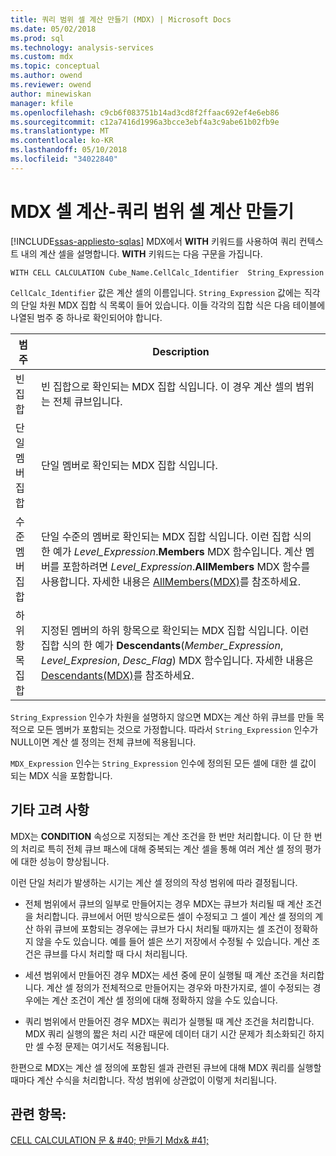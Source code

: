 ```yaml
---
title: 쿼리 범위 셀 계산 만들기 (MDX) | Microsoft Docs
ms.date: 05/02/2018
ms.prod: sql
ms.technology: analysis-services
ms.custom: mdx
ms.topic: conceptual
ms.author: owend
ms.reviewer: owend
author: minewiskan
manager: kfile
ms.openlocfilehash: c9cb6f083751b14ad3cd8f2ffaac692ef4e6eb86
ms.sourcegitcommit: c12a7416d1996a3bcce3ebf4a3c9abe61b02fb9e
ms.translationtype: MT
ms.contentlocale: ko-KR
ms.lasthandoff: 05/10/2018
ms.locfileid: "34022840"
---
```

# <a name="mdx-cell-calculations---query-scoped-cell-calculations"></a>MDX 셀 계산-쿼리 범위 셀 계산 만들기
[!INCLUDE[ssas-appliesto-sqlas](../../../includes/ssas-appliesto-sqlas.md)]
  MDX에서 **WITH** 키워드를 사용하여 쿼리 컨텍스트 내의 계산 셀을 설명합니다. **WITH** 키워드는 다음 구문을 가집니다.  
  
```  
WITH CELL CALCULATION Cube_Name.CellCalc_Identifier  String_Expression  
```  
  
 `CellCalc_Identifier` 값은 계산 셀의 이름입니다. `String_Expression` 값에는 직각의 단일 차원 MDX 집합 식 목록이 들어 있습니다. 이들 각각의 집합 식은 다음 테이블에 나열된 범주 중 하나로 확인되어야 합니다.  
  
|범주|Description|  
|--------------|-----------------|  
|빈 집합|빈 집합으로 확인되는 MDX 집합 식입니다. 이 경우 계산 셀의 범위는 전체 큐브입니다.|  
|단일 멤버 집합|단일 멤버로 확인되는 MDX 집합 식입니다.|  
|수준 멤버 집합|단일 수준의 멤버로 확인되는 MDX 집합 식입니다. 이런 집합 식의 한 예가 *Level_Expression*.**Members** MDX 함수입니다. 계산 멤버를 포함하려면 *Level_Expression*.**AllMembers** MDX 함수를 사용합니다. 자세한 내용은 [AllMembers&#40;MDX&#41;](../../../mdx/allmembers-mdx.md)를 참조하세요.|  
|하위 항목 집합|지정된 멤버의 하위 항목으로 확인되는 MDX 집합 식입니다. 이런 집합 식의 한 예가 **Descendants**(*Member_Expression*, *Level_Expresion*, *Desc_Flag*) MDX 함수입니다. 자세한 내용은 [Descendants&#40;MDX&#41;](../../../mdx/descendants-mdx.md)를 참조하세요.|  
  
 `String_Expression` 인수가 차원을 설명하지 않으면 MDX는 계산 하위 큐브를 만들 목적으로 모든 멤버가 포함되는 것으로 가정합니다. 따라서 `String_Expression` 인수가 NULL이면 계산 셀 정의는 전체 큐브에 적용됩니다.  
  
 `MDX_Expression` 인수는 `String_Expression` 인수에 정의된 모든 셀에 대한 셀 값이 되는 MDX 식을 포함합니다.  
  
## <a name="additional-considerations"></a>기타 고려 사항  
 MDX는 **CONDITION** 속성으로 지정되는 계산 조건을 한 번만 처리합니다. 이 단 한 번의 처리로 특히 전체 큐브 패스에 대해 중복되는 계산 셀을 통해 여러 계산 셀 정의 평가에 대한 성능이 향상됩니다.  
  
 이런 단일 처리가 발생하는 시기는 계산 셀 정의의 작성 범위에 따라 결정됩니다.  
  
-   전체 범위에서 큐브의 일부로 만들어지는 경우 MDX는 큐브가 처리될 때 계산 조건을 처리합니다. 큐브에서 어떤 방식으로든 셀이 수정되고 그 셀이 계산 셀 정의의 계산 하위 큐브에 포함되는 경우에는 큐브가 다시 처리될 때까지는 셀 조건이 정확하지 않을 수도 있습니다. 예를 들어 셀은 쓰기 저장에서 수정될 수 있습니다. 계산 조건은 큐브를 다시 처리할 때 다시 처리됩니다.  
  
-   세션 범위에서 만들어진 경우 MDX는 세션 중에 문이 실행될 때 계산 조건을 처리합니다. 계산 셀 정의가 전체적으로 만들어지는 경우와 마찬가지로, 셀이 수정되는 경우에는 계산 조건이 계산 셀 정의에 대해 정확하지 않을 수도 있습니다.  
  
-   쿼리 범위에서 만들어진 경우 MDX는 쿼리가 실행될 때 계산 조건을 처리합니다. MDX 쿼리 실행의 짧은 처리 시간 때문에 데이터 대기 시간 문제가 최소화되긴 하지만 셀 수정 문제는 여기서도 적용됩니다.  
  
 한편으로 MDX는 계산 셀 정의에 포함된 셀과 관련된 큐브에 대해 MDX 쿼리를 실행할 때마다 계산 수식을 처리합니다. 작성 범위에 상관없이 이렇게 처리됩니다.  
  
## <a name="see-also"></a>관련 항목:  
 [CELL CALCULATION 문 & #40; 만들기 Mdx& #41;](../../../mdx/mdx-data-definition-create-cell-calculation.md)  
  
  
